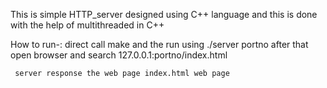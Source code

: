 This is simple HTTP_server designed using C++ language and this is done with the help of multithreaded in C++

How to run-:
     direct call make and the run using ./server portno
     after that open browser and search 127.0.0.1:portno/index.html

     server response the web page index.html web page